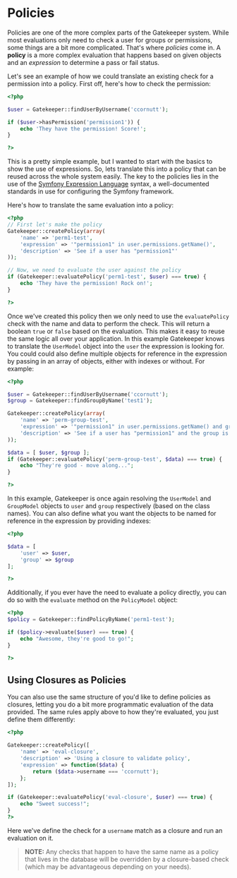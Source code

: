 # Policies

Policies are one of the more complex parts of the Gatekeeper system. While most evaluations only need to check a user for groups or permissions, some things are a bit more complicated. That's where *policies* come in. A **policy** is a more complex evaluation that happens based on given objects and an *expression* to determine a pass or fail status.

Let's see an example of how we could translate an existing check for a permission into a policy. First off, here's how to check the permission:

```php
<?php

$user = Gatekeeper::findUserByUsername('ccornutt');

if ($user->hasPermission('permission1')) {
	echo 'They have the permission! Score!';
}

?>
```

This is a pretty simple example, but I wanted to start with the basics to show the use of expressions. So, lets translate this into a policy that can be reused across the whole system easily. The key to the policies lies in the use of the [Symfony Expression Language](http://symfony.com/doc/current/components/expression_language/syntax.html) syntax, a well-documented standards in use for configuring the Symfony framework.

Here's how to translate the same evaluation into a policy:

```php
<?php
// First let's make the policy
Gatekeeper::createPolicy(array(
	'name' => 'perm1-test',
	'expression' => '"permission1" in user.permissions.getName()',
	'description' => 'See if a user has "permission1"'
));

// Now, we need to evaluate the user against the policy
if (Gatekeeper::evaluatePolicy('perm1-test', $user) === true) {
	echo 'They have the permission! Rock on!';
}

?>
```

Once we've created this policy then we only need to use the `evaluatePolicy` check with the name and data to perform the check. This will return a boolean `true` or `false` based on the evaluation. This makes it easy to reuse the same logic all over your application. In this example Gatekeeper knows to translate the `UserModel` object into the `user` the expression is looking for. You could could also define multiple objects for reference in the expression by passing in an array of objects, either with indexes or without. For example:

```php
<?php

$user = Gatekeeper::findUserByUsername('ccornutt');
$group = Gatekeeper::findGroupByName('test1');

Gatekeeper::createPolicy(array(
	'name' => 'perm-group-test',
	'expression' => '"permission1" in user.permissions.getName() and group.name = "test1"',
	'description' => 'See if a user has "permission1" and the group is named "group1"'
));

$data = [ $user, $group ];
if (Gatekeeper::evaluatePolicy('perm-group-test', $data) === true) {
	echo "They're good - move along...";
}

?>
```

In this example, Gatekeeper is once again resolving the `UserModel` and `GroupModel` objects to `user` and `group` respectively (based on the class names). You can also define what you want the objects to be named for reference in the expression by providing indexes:

```php
<?php

$data = [
	'user' => $user,
	'group' => $group
];

?>
```

Additionally, if you ever have the need to evaluate a policy directly, you can do so with the `evaluate` method on the `PolicyModel` object:

```php
<?php
$policy = Gatekeeper::findPolicyByName('perm1-test');

if ($policy->evaluate($user) === true) {
	echo "Awesome, they're good to go!";
}

?>
```

## Using Closures as Policies

You can also use the same structure of you'd like to define policies as closures, letting you do a bit more programmatic evaluation of the data provided. The same rules apply above to how they're evaluated, you just define them differently:

```php
<?php

Gatekeeper::createPolicy([
	'name' => 'eval-closure',
	'description' => 'Using a closure to validate policy',
	'expression' => function($data) {
		return ($data->username === 'ccornutt');
	};
]);

if (Gatekeeper::evaluatePolicy('eval-closure', $user) === true) {
	echo "Sweet success!";
}
?>
```

Here we've define the check for a `username` match as a closure and run an evaluation on it.

> **NOTE:** Any checks that happen to have the same name as a policy that lives in the database will be overridden by a closure-based check (which may be advantageous depending on your needs).

